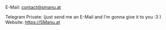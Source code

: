 
E-Mail: contact@smanu.at

Telegram Private: (just send me an E-Mail and I'm gonna give it to you :3 )
Website: https://SManu.at


